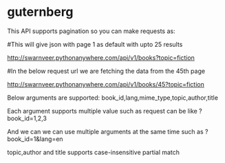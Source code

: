 # guternberg
This API supports pagination so you can make requests as:

#This will give json with page 1 as default with upto 25 results

http://swarnveer.pythonanywhere.com/api/v1/books?topic=fiction

#In the below request url we are fetching the data from the 45th page

http://swarnveer.pythonanywhere.com/api/v1/books/45?topic=fiction

Below arguments are supported:
book_id,lang,mime_type,topic,author,title

Each argument supports multiple value such as request can be like ?book_id=1,2,3

And we can we can use multiple arguments at the same time such as ?book_id=1&lang=en

topic,author and title supports case-insensitive partial match 
